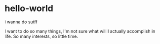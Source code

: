 # hello-world
i wanna do sutff

I want to do so many things, I'm not sure what will I actually accomplish in life. So many interests, so little time.
